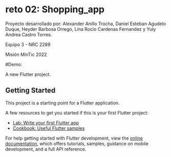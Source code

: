 # reto 02: Shopping_app

Proyecto desarrollado por: Alexander Anillo Trocha, Daniel Esteban Agudelo Duque, Heyder Barbosa Orrego, Lina Rocio Cardenas Fernandez y Yuly Andrea Castro Torres.

Equipo 3 - NRC 2289

Misión MinTic 2022

#Demo:




A new Flutter project.

## Getting Started

This project is a starting point for a Flutter application.

A few resources to get you started if this is your first Flutter project:

- [Lab: Write your first Flutter app](https://docs.flutter.dev/get-started/codelab)
- [Cookbook: Useful Flutter samples](https://docs.flutter.dev/cookbook)

For help getting started with Flutter development, view the
[online documentation](https://docs.flutter.dev/), which offers tutorials,
samples, guidance on mobile development, and a full API reference.

